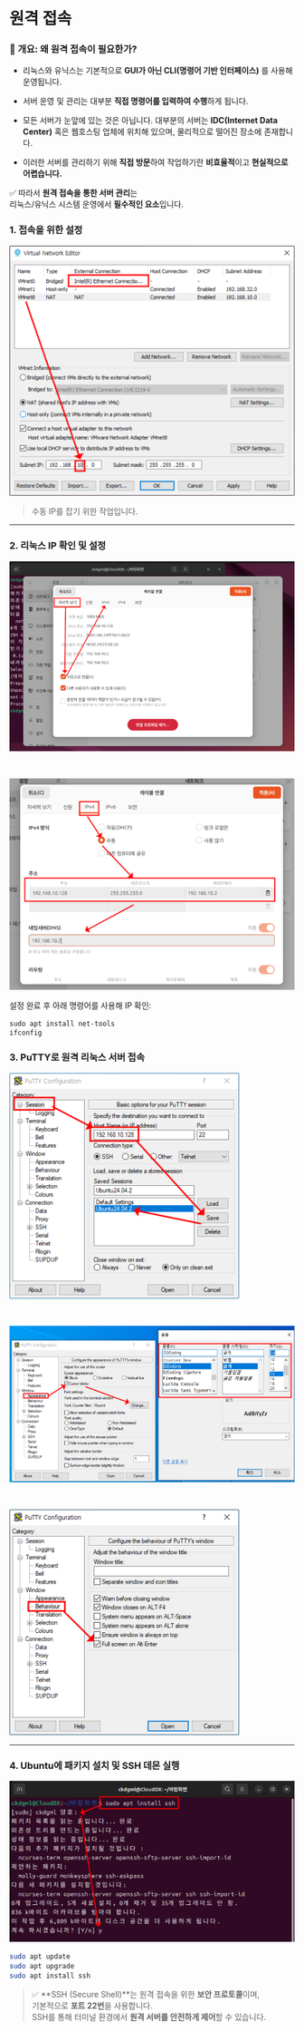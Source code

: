 # 원격 접속

### 📌 개요: 왜 원격 접속이 필요한가?

- 리눅스와 유닉스는 기본적으로 **GUI가 아닌 CLI(명령어 기반 인터페이스)** 를 사용해 운영됩니다.
- 서버 운영 및 관리는 대부분 **직접 명령어를 입력하여 수행**하게 됩니다.

- 모든 서버가 눈앞에 있는 것은 아닙니다. 대부분의 서버는 **IDC(Internet Data Center)** 혹은 웹호스팅 업체에 위치해 있으며, 물리적으로 떨어진 장소에 존재합니다.
- 이러한 서버를 관리하기 위해 **직접 방문**하여 작업하기란 **비효율적**이고 **현실적으로 어렵습니다.**

✅ 따라서 **원격 접속을 통한 서버 관리**는  
리눅스/유닉스 시스템 운영에서 **필수적인 요소**입니다.

### 1. 접속을 위한 설정

![원격 접속을 위한 VMWare 환경 설정](./img/원격접속img/20250422_225453.png)

> 수동 IP를 잡기 위한 작업입니다.

---

### 2. 리눅스 IP 확인 및 설정

![리눅스 화면1](./img/원격접속img/20250422_225650.png)

<br>

![리눅스 화면2](./img/원격접속img/20250422_225729.png)

설정 완료 후 아래 명령어를 사용해 IP 확인:

```
sudo apt install net-tools 
ifconfig
```

### 3. PuTTY로 원격 리눅스 서버 접속

![putty1](./img/원격접속img/1.png)

<br>

![putty2](./img/원격접속img/2.png)

<br>

![putty3](./img/원격접속img/3.png)

---

### 4. Ubuntu에 패키지 설치 및 SSH 데몬 실행

![Ubuntu1](./img/원격접속img/4.png)

```bash
sudo apt update
sudo apt upgrade
sudo apt install ssh
```

> ✅ **SSH (Secure Shell)**는 원격 접속을 위한 **보안 프로토콜**이며,  
> 기본적으로 **포트 22번**을 사용합니다.  
> SSH를 통해 터미널 환경에서 **원격 서버를 안전하게 제어**할 수 있습니다.
